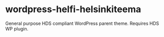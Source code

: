 # wordpress-helfi-helsinkiteema
General purpose HDS compliant WordPress parent theme. Requires HDS WP plugin.

